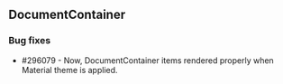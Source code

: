 ## DocumentContainer

### Bug fixes

* \#296079 - Now, DocumentContainer items rendered properly when Material theme is applied.